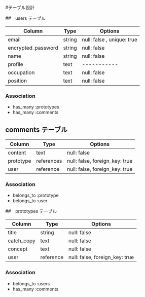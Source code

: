 #テーブル設計

##　users テーブル

| Column             | Type   | Options     |
| ------------------ | ------ | ----------- |
| email              | string | null: false , unique: true|
| encrypted_password | string | null: false |
| name               | string | null: false |
| profile            | text   | ----------- |
| occupation         | text   | null: false |
| position           | text   | null: false |

### Association
- has_many :prototypes
- has_many :comments

## comments テーブル

| Column             | Type      | Options     |
| ------------------ | ------    | ----------- |
| content            | text      | null: false |
| prototype          | references| null: false, foreign_key: true |
| user               | reference | null: false, foreign_key: true |

### Association

- belongs_to :prototype
- belongs_to :user

##　prototypes テーブル

| Column             | Type      | Options     |
| ------------------ | ------    | ----------- |
| title              | string    | null: false |
| catch_copy         | text      | null: false |
| concept            | text      | null: false |
| user               | reference | null: false, foreign_key: true |

### Association
- belongs_to :users
- has_many :comments